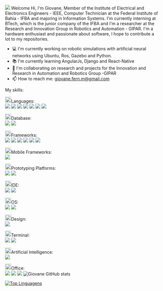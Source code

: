<img src="https://cdn.icon-icons.com/icons2/2042/PNG/512/emoji_emoticon_happy_satisfacted_smile_icon_124273.png" /> Welcome
Hi, I'm Giovane, Member of the Institute of Electrical and Electronics Engineers - IEEE, Computer Technician at the Federal Institute of Bahia - IFBA and majoring in Information Systems. I'm currently interning at BTech, which is the junior company of the IFBA and I'm a researcher at the Research and Innovation Group in Robotics and Automation - GIPAR. I'm a hardware enthusiast and passionate about software, I hope to contribute a lot to my repositories.

- :computer: I'm currently working on robotic simulations with artificial neural networks using Ubuntu, Ros, Gazebo and Python.
- :books: I'm currently learning AngularJs, Django and React-Native
- 👯 I'm collaborating on research and projects for the Innovation and Research in Automation and Robotics Group -GIPAR
- 📫 How to reach me: giovane.fern.m@gmail.com

My skills: 

<img class="emoji" alt="man_technologist" height="20" width="20" src="https://github.githubassets.com/images/icons/emoji/unicode/1f468-1f4bb.png">Languages: <br>
<img src="https://img.shields.io/badge/Java-ED8B00?style=for-the-badge&logo=java&logoColor=white" />
<img src="https://img.shields.io/badge/Python-FFD43B?style=for-the-badge&logo=python&logoColor=darkgreen" />
<img src="https://img.shields.io/badge/C%2B%2B-00599C?style=for-the-badge&logo=c%2B%2B&logoColor=white" />
<img src="https://img.shields.io/badge/HTML5-E34F26?style=for-the-badge&logo=html5&logoColor=white" />
<img src="https://img.shields.io/badge/CSS3-1572B6?style=for-the-badge&logo=css3&logoColor=white" />
<img src="https://img.shields.io/badge/JavaScript-323330?style=for-the-badge&logo=javascript&logoColor=F7DF1E" />
<img src="https://img.shields.io/badge/PHP-777BB4?style=for-the-badge&logo=php&logoColor=white" />

<img class="emoji" alt="zap" height="20" width="20" src="https://github.githubassets.com/images/icons/emoji/unicode/26a1.png">Database: <br>
<img src="https://img.shields.io/badge/MySQL-00000F?style=for-the-badge&logo=mysql&logoColor=white" />
<img src="https://img.shields.io/badge/PostgreSQL-316192?style=for-the-badge&logo=postgresql&logoColor=white" />

<img class="emoji" alt="rocket" height="20" width="20" src="https://github.githubassets.com/images/icons/emoji/unicode/1f680.png">Frameworks: <br>
<img src="https://img.shields.io/badge/Bootstrap-563D7C?style=for-the-badge&logo=bootstrap&logoColor=white" />
<img src="https://img.shields.io/badge/jQuery-0769AD?style=for-the-badge&logo=jquery&logoColor=white" />
<img src="https://img.shields.io/badge/Markdown-000000?style=for-the-badge&logo=markdown&logoColor=white" />
<img src="https://img.shields.io/badge/Spring-6DB33F?style=for-the-badge&logo=spring&logoColor=white" />
<img src="https://img.shields.io/badge/Postman-FF6C37?style=for-the-badge&logo=Postman&logoColor=white" />
<img src="{BadgeURLHere}" />


<img class="emoji" alt="iphone" height="20" width="20" src="https://github.githubassets.com/images/icons/emoji/unicode/1f4f1.png">Mobile Frameworks: <br>
<img src="https://img.shields.io/badge/React_Native-20232A?style=for-the-badge&logo=react&logoColor=61DAFB" />

<img class="emoji" alt="bulb" height="20" width="20" src="https://github.githubassets.com/images/icons/emoji/unicode/1f4a1.png">Prototyping Platforms: <br>
<img src="https://img.shields.io/badge/Arduino-00979D?style=for-the-badge&logo=Arduino&logoColor=white" />
<img src="https://img.shields.io/badge/Arduino-00979D?style=for-the-badge&logo=Arduino&logoColor=white" />

<img class="emoji" alt="man_technologist" height="20" width="20" src="https://github.githubassets.com/images/icons/emoji/unicode/1f468-1f4bb.png">IDE: <br>
<img src="https://img.shields.io/badge/Visual_Studio_Code-0078D4?style=for-the-badge&logo=visual%20studio%20code&logoColor=white" />
<img src="https://img.shields.io/badge/Eclipse-2C2255?style=for-the-badge&logo=eclipse&logoColor=white" />

<img class="emoji" alt="computer" height="20" width="20" src="https://github.githubassets.com/images/icons/emoji/unicode/1f4bb.png">OS: <br>
<img src="https://img.shields.io/badge/Windows-0078D6?style=for-the-badge&logo=windows&logoColor=white" />
<img src="https://img.shields.io/badge/Ubuntu-E95420?style=for-the-badge&logo=ubuntu&logoColor=white" />

<img class="emoji" alt="man_technologist" height="20" width="20" src="https://github.githubassets.com/images/icons/emoji/unicode/1f468-1f4bb.png">Design: <br>
<img src="https://img.shields.io/badge/Figma-F24E1E?style=for-the-badge&logo=figma&logoColor=white" />

<img class="emoji" alt="computer" height="20" width="20" src="https://github.githubassets.com/images/icons/emoji/unicode/1f4bb.png">Terminal: <br>
<img src="https://img.shields.io/badge/windows%20terminal-4D4D4D?style=for-the-badge&logo=windows%20terminal&logoColor=white" />
<img src="https://img.shields.io/badge/GNU%20Bash-4EAA25?style=for-the-badge&logo=GNU%20Bash&logoColor=white" />

<img class="emoji" alt="robot" height="20" width="20" src="https://github.githubassets.com/images/icons/emoji/unicode/1f916.png">Artificial Intelligence: <br>
<img src="https://img.shields.io/badge/TensorFlow-FF6F00?style=for-the-badge&logo=tensorflow&logoColor=white" />

<img class="emoji" alt="man_technologist" height="20" width="20" src="https://github.githubassets.com/images/icons/emoji/unicode/1f468-1f4bb.png">Office: <br>
<img src="https://img.shields.io/badge/Notion-000000?style=for-the-badge&logo=notion&logoColor=white" />
<img src="https://img.shields.io/badge/Trello-0052CC?style=for-the-badge&logo=trello&logoColor=white" />
<img src="https://img.shields.io/badge/Microsoft_Word-2B579A?style=for-the-badge&logo=microsoft-word&logoColor=white" />
![Giovane GitHub stats](https://github-readme-stats.vercel.app/api?username=Giovane-F-Moreira&show_icons=true&theme=radical)

[![Top Linguagens](https://github-readme-stats.vercel.app/api/top-langs/?username=Giovane-F-Moreira&layout=compact)](https://github.com/Giovane-F-Moreira/github-readme-stats)



